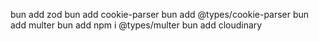 bun add zod
bun add cookie-parser
bun add @types/cookie-parser
bun add multer
bun add npm i @types/multer
bun add cloudinary
